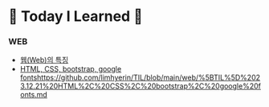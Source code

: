 # 💜 Today I Learned 💜
### WEB   
  + [웹(Web)의 특징](https://github.com/limhyerin/TIL/blob/main/web/%EC%9B%B9(Web)%EC%9D%98%20%ED%8A%B9%EC%A7%95.md)
  + [HTML, CSS, bootstrap, google fonts](https://github.com/limhyerin/TIL/blob/main/web/%5BTIL%5D%2023.12.21%20HTML%2C%20CSS%2C%20bootstrap%2C%20google%20fonts.md)https://github.com/limhyerin/TIL/blob/main/web/%5BTIL%5D%2023.12.21%20HTML%2C%20CSS%2C%20bootstrap%2C%20google%20fonts.md
